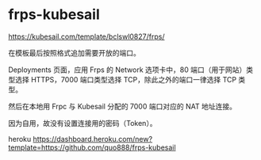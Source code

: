 # frps-kubesail

https://kubesail.com/template/bclswl0827/frps/

在模板最后按照格式追加需要开放的端口。

Deployments 页面，应用 Frps 的 Network 选项卡中，80 端口（用于网站）类型选择 HTTPS，7000 端口类型选择 TCP，除此之外的端口一律选择 TCP 类型。

然后在本地用 Frpc 与 Kubesail 分配的 7000 端口对应的 NAT 地址连接。

因为自用，故没有设置连接用的密码（Token）。

heroku
https://dashboard.heroku.com/new?template=https://github.com/quo888/frps-kubesail
